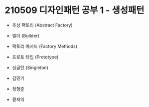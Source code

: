 
# 210509 디자인패턴 공부 1 - 생성패턴

- 추상 팩토리 (Abstract Factory)
- 빌더 (Builder)
- 팩토리 메서드 (Factory Methods)
- 프로토 타입 (Prototype)
- 싱글턴 (Singleton)

- 김민기
- 정형준
- 황재익
